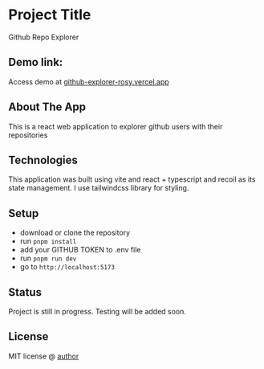 # Project Title
Github Repo Explorer

## Demo link:
Access demo at [github-explorer-rosy.vercel.app](https://github-explorer-rosy.vercel.app/)

## About The App
This is a react web application to explorer github users with their repositories

## Technologies
This application was built using vite and react + typescript and recoil as its state management. I use tailwindcss library for styling.

## Setup
- download or clone the repository
- run `pnpm install`
- add your GITHUB TOKEN to .env file
- run `pnpm run dev`
- go to `http://localhost:5173`

## Status
Project is still in progress. Testing will be added soon.

## License

MIT license @ [author](author.com)
